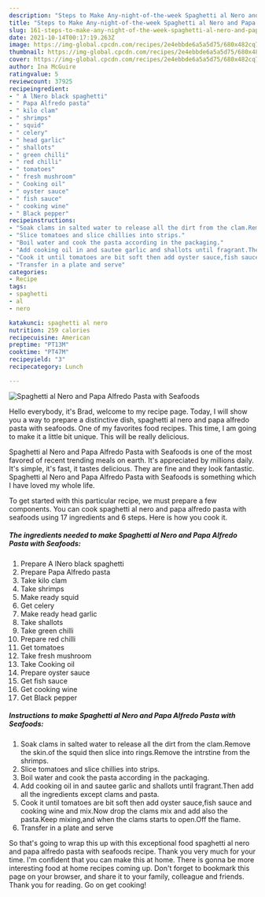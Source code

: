 ```yaml
---
description: "Steps to Make Any-night-of-the-week Spaghetti al Nero and Papa Alfredo Pasta with Seafoods"
title: "Steps to Make Any-night-of-the-week Spaghetti al Nero and Papa Alfredo Pasta with Seafoods"
slug: 161-steps-to-make-any-night-of-the-week-spaghetti-al-nero-and-papa-alfredo-pasta-with-seafoods
date: 2021-10-14T00:17:19.263Z
image: https://img-global.cpcdn.com/recipes/2e4ebbde6a5a5d75/680x482cq70/spaghetti-al-nero-and-papa-alfredo-pasta-with-seafoods-recipe-main-photo.jpg
thumbnail: https://img-global.cpcdn.com/recipes/2e4ebbde6a5a5d75/680x482cq70/spaghetti-al-nero-and-papa-alfredo-pasta-with-seafoods-recipe-main-photo.jpg
cover: https://img-global.cpcdn.com/recipes/2e4ebbde6a5a5d75/680x482cq70/spaghetti-al-nero-and-papa-alfredo-pasta-with-seafoods-recipe-main-photo.jpg
author: Ina McGuire
ratingvalue: 5
reviewcount: 37925
recipeingredient:
- " A lNero black spaghetti"
- " Papa Alfredo pasta"
- " kilo clam"
- " shrimps"
- " squid"
- " celery"
- " head garlic"
- " shallots"
- " green chilli"
- " red chilli"
- " tomatoes"
- " fresh mushroom"
- " Cooking oil"
- " oyster sauce"
- " fish sauce"
- " cooking wine"
- " Black pepper"
recipeinstructions:
- "Soak clams in salted water to release all the dirt from the clam.Remove the skin.of the squid then slice into rings.Remove the intrstine from the shrimps."
- "Slice tomatoes and slice chillies into strips."
- "Boil water and cook the pasta according in the packaging."
- "Add cooking oil in and sautee garlic and shallots until fragrant.Then add all the ingredients except clams and pasta."
- "Cook it until tomatoes are bit soft then add oyster sauce,fish sauce and cooking wine and mix.Now drop the clams mix and add also the pasta.Keep mixing,and when the clams starts to open.Off the flame."
- "Transfer in a plate and serve"
categories:
- Recipe
tags:
- spaghetti
- al
- nero

katakunci: spaghetti al nero 
nutrition: 259 calories
recipecuisine: American
preptime: "PT13M"
cooktime: "PT47M"
recipeyield: "3"
recipecategory: Lunch

---
```



![Spaghetti al Nero and Papa Alfredo Pasta with Seafoods](https://img-global.cpcdn.com/recipes/2e4ebbde6a5a5d75/680x482cq70/spaghetti-al-nero-and-papa-alfredo-pasta-with-seafoods-recipe-main-photo.jpg)

Hello everybody, it's Brad, welcome to my recipe page. Today, I will show you a way to prepare a distinctive dish, spaghetti al nero and papa alfredo pasta with seafoods. One of my favorites food recipes. This time, I am going to make it a little bit unique. This will be really delicious.



Spaghetti al Nero and Papa Alfredo Pasta with Seafoods is one of the most favored of recent trending meals on earth. It's appreciated by millions daily. It's simple, it's fast, it tastes delicious. They are fine and they look fantastic. Spaghetti al Nero and Papa Alfredo Pasta with Seafoods is something which I have loved my whole life.


To get started with this particular recipe, we must prepare a few components. You can cook spaghetti al nero and papa alfredo pasta with seafoods using 17 ingredients and 6 steps. Here is how you cook it.

<!--inarticleads1-->

##### The ingredients needed to make Spaghetti al Nero and Papa Alfredo Pasta with Seafoods:

1. Prepare  A lNero black spaghetti
1. Prepare  Papa Alfredo pasta
1. Take  kilo clam
1. Take  shrimps
1. Make ready  squid
1. Get  celery
1. Make ready  head garlic
1. Take  shallots
1. Take  green chilli
1. Prepare  red chilli
1. Get  tomatoes
1. Take  fresh mushroom
1. Take  Cooking oil
1. Prepare  oyster sauce
1. Get  fish sauce
1. Get  cooking wine
1. Get  Black pepper




<!--inarticleads2-->

##### Instructions to make Spaghetti al Nero and Papa Alfredo Pasta with Seafoods:

1. Soak clams in salted water to release all the dirt from the clam.Remove the skin.of the squid then slice into rings.Remove the intrstine from the shrimps.
1. Slice tomatoes and slice chillies into strips.
1. Boil water and cook the pasta according in the packaging.
1. Add cooking oil in and sautee garlic and shallots until fragrant.Then add all the ingredients except clams and pasta.
1. Cook it until tomatoes are bit soft then add oyster sauce,fish sauce and cooking wine and mix.Now drop the clams mix and add also the pasta.Keep mixing,and when the clams starts to open.Off the flame.
1. Transfer in a plate and serve




So that's going to wrap this up with this exceptional food spaghetti al nero and papa alfredo pasta with seafoods recipe. Thank you very much for your time. I'm confident that you can make this at home. There is gonna be more interesting food at home recipes coming up. Don't forget to bookmark this page on your browser, and share it to your family, colleague and friends. Thank you for reading. Go on get cooking!
